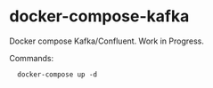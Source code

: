 # docker-compose-kafka
Docker compose Kafka/Confluent. Work in Progress.


Commands:

```
  docker-compose up -d
```
